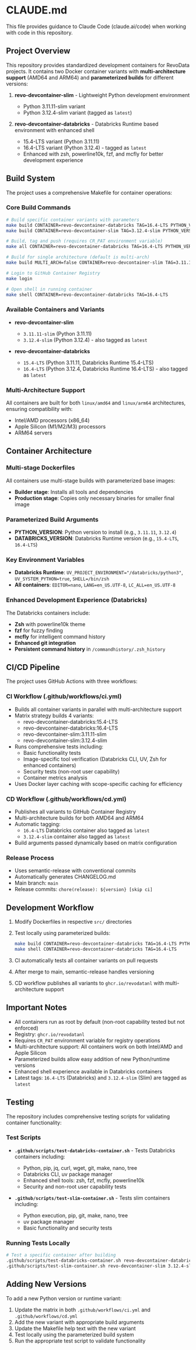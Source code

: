 # CLAUDE.md

This file provides guidance to Claude Code (claude.ai/code) when working with code in this repository.

## Project Overview

This repository provides standardized development containers for RevoData projects. It contains two Docker container variants with **multi-architecture support** (AMD64 and ARM64) and **parameterized builds** for different versions:

1. **revo-devcontainer-slim** - Lightweight Python development environment

   - Python 3.11.11-slim variant
   - Python 3.12.4-slim variant (tagged as `latest`)

2. **revo-devcontainer-databricks** - Databricks Runtime based environment with enhanced shell
   - 15.4-LTS variant (Python 3.11.11)
   - 16.4-LTS variant (Python 3.12.4) - tagged as `latest`
   - Enhanced with zsh, powerline10k, fzf, and mcfly for better development experience
  
## Build System

The project uses a comprehensive Makefile for container operations:

### Core Build Commands

```bash
# Build specific container variants with parameters
make build CONTAINER=revo-devcontainer-databricks TAG=16.4-LTS PYTHON_VERSION=3.12.4 DATABRICKS_VERSION=16.4-LTS
make build CONTAINER=revo-devcontainer-slim TAG=3.12.4-slim PYTHON_VERSION=3.12.4

# Build, tag and push (requires CR_PAT environment variable)
make all CONTAINER=revo-devcontainer-databricks TAG=16.4-LTS PYTHON_VERSION=3.12.4 DATABRICKS_VERSION=16.4-LTS

# Build for single architecture (default is multi-arch)
make build MULTI_ARCH=false CONTAINER=revo-devcontainer-slim TAG=3.11.11-slim

# Login to GitHub Container Registry
make login

# Open shell in running container
make shell CONTAINER=revo-devcontainer-databricks TAG=16.4-LTS
```

### Available Containers and Variants

- **revo-devcontainer-slim**
  - `3.11.11-slim` (Python 3.11.11)
  - `3.12.4-slim` (Python 3.12.4) - also tagged as `latest`
  
- **revo-devcontainer-databricks**
  - `15.4-LTS` (Python 3.11.11, Databricks Runtime 15.4-LTS)
  - `16.4-LTS` (Python 3.12.4, Databricks Runtime 16.4-LTS) - also tagged as `latest`

### Multi-Architecture Support

All containers are built for both `linux/amd64` and `linux/arm64` architectures, ensuring compatibility with:

- Intel/AMD processors (x86_64)
- Apple Silicon (M1/M2/M3) processors
- ARM64 servers

## Container Architecture

### Multi-stage Dockerfiles

All containers use multi-stage builds with parameterized base images:

- **Builder stage**: Installs all tools and dependencies
- **Production stage**: Copies only necessary binaries for smaller final image

### Parameterized Build Arguments

- **PYTHON_VERSION**: Python version to install (e.g., `3.11.11`, `3.12.4`)
- **DATABRICKS_VERSION**: Databricks Runtime version (e.g., `15.4-LTS`, `16.4-LTS`)

### Key Environment Variables

- **Databricks Runtime**: `UV_PROJECT_ENVIRONMENT="/databricks/python3"`, `UV_SYSTEM_PYTHON=true`, `SHELL=/bin/zsh`
- **All containers**: `EDITOR=nano`, `LANG=en_US.UTF-8`, `LC_ALL=en_US.UTF-8`

### Enhanced Development Experience (Databricks)

The Databricks containers include:

- **Zsh** with powerline10k theme
- **fzf** for fuzzy finding
- **mcfly** for intelligent command history
- **Enhanced git integration**
- **Persistent command history** in `/commandhistory/.zsh_history`

## CI/CD Pipeline

The project uses GitHub Actions with three workflows:

### CI Workflow (.github/workflows/ci.yml)

- Builds all container variants in parallel with multi-architecture support
- Matrix strategy builds 4 variants:
  - revo-devcontainer-databricks:15.4-LTS
  - revo-devcontainer-databricks:16.4-LTS
  - revo-devcontainer-slim:3.11.11-slim
  - revo-devcontainer-slim:3.12.4-slim
- Runs comprehensive tests including:
  - Basic functionality tests
  - Image-specific tool verification (Databricks CLI, UV, Zsh for enhanced containers)
  - Security tests (non-root user capability)
  - Container metrics analysis
- Uses Docker layer caching with scope-specific caching for efficiency

### CD Workflow (.github/workflows/cd.yml)

- Publishes all variants to GitHub Container Registry
- Multi-architecture builds for both AMD64 and ARM64
- Automatic tagging:
  - `16.4-LTS` Databricks container also tagged as `latest`
  - `3.12.4-slim` container also tagged as `latest`
- Build arguments passed dynamically based on matrix configuration

### Release Process

- Uses semantic-release with conventional commits
- Automatically generates CHANGELOG.md
- Main branch: `main`
- Release commits: `chore(release): ${version} [skip ci]`

## Development Workflow

1. Modify Dockerfiles in respective `src/` directories
2. Test locally using parameterized builds:

   ```bash
   make build CONTAINER=revo-devcontainer-databricks TAG=16.4-LTS PYTHON_VERSION=3.12.4 DATABRICKS_VERSION=16.4-LTS
   make shell CONTAINER=revo-devcontainer-databricks TAG=16.4-LTS
   ```

3. CI automatically tests all container variants on pull requests
4. After merge to main, semantic-release handles versioning
5. CD workflow publishes all variants to `ghcr.io/revodatanl` with multi-architecture support

## Important Notes

- All containers run as root by default (non-root capability tested but not enforced)
- Registry: `ghcr.io/revodatanl`
- Requires `CR_PAT` environment variable for registry operations
- Multi-architecture support: All containers work on both Intel/AMD and Apple Silicon
- Parameterized builds allow easy addition of new Python/runtime versions
- Enhanced shell experience available in Databricks containers
- Latest tags: `16.4-LTS` (Databricks) and `3.12.4-slim` (Slim) are tagged as `latest`

## Testing

The repository includes comprehensive testing scripts for validating container functionality:

### Test Scripts

- **`.github/scripts/test-databricks-container.sh`** - Tests Databricks containers including:
  - Python, pip, jq, curl, wget, git, make, nano, tree
  - Databricks CLI, uv package manager
  - Enhanced shell tools: zsh, fzf, mcfly, powerline10k
  - Security and non-root user capability tests

- **`.github/scripts/test-slim-container.sh`** - Tests slim containers including:
  - Python execution, pip, git, make, nano, tree
  - uv package manager
  - Basic functionality and security tests

### Running Tests Locally

```bash
# Test a specific container after building
.github/scripts/test-databricks-container.sh revo-devcontainer-databricks 16.4-LTS
.github/scripts/test-slim-container.sh revo-devcontainer-slim 3.12.4-slim
```

## Adding New Versions

To add a new Python version or runtime variant:

1. Update the matrix in both `.github/workflows/ci.yml` and `.github/workflows/cd.yml`
2. Add the new variant with appropriate build arguments
3. Update the Makefile help text with the new variant
4. Test locally using the parameterized build system
5. Run the appropriate test script to validate functionality
